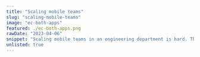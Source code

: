 ```yaml
---
title: "Scaling mobile teams"
slug: "scaling-mobile-teams"
image: "ec-both-apps"
featured: ./ec-both-apps.png
rawDate: "2023-04-06"
snippet: "Scaling mobile teams in an engineering department is hard. This is how I decide how and when to scale for start-ups, scale-ups, and corporations."
unlisted: true
---
```


